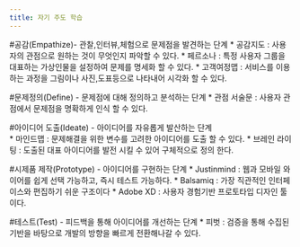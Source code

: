 ```yaml
---
title: 자기 주도 학습
---
```


#공감(Empathize)- 관찰,인터뷰,체험으로 문제점을 발견하는 단계
	* 공감지도 : 사용자의 관점으로 원하는 것이 무엇인지 파악할 수 있다.
	* 페르소나 : 특정 사용자 그룹을 대표하는 가상인물을 설정하여 문제를 명세화 할 수 있다.	
	* 고객여정맵 : 서비스를 이용하는 과정을 그림이나 사진,도표등으로 나타내어 시각화 할 수 있다.

#문제정의(Define) - 문제점에 대해 정의하고 분석하는 단계
	* 관점 서술문 : 사용자 관점에서 문제점을 명확하게 인식 할 수 있다.
	
#아이디어 도출(Ideate) - 아이디어를 자유롭게 발산하는 단계	
	* 마인드맵 : 문제해결을 위한 변수를 고려한 아이디어를 도출 할 수 있다.
	* 브레인 라이팅 : 도출된 대표 아이디어를 발전 시킬 수 있어 구체적으로 정의 한다.


#시제품 제작(Prototype) - 아이디어를 구현하는 단계
	* Justinmind : 웹과 모바일 와이어를 쉽게 선택 가능하고, 즉시 테스트 가능하다. 
	* Balsamiq :  가장 직관적인 인터페이스와 편집하기 쉬운 구조이다
	* Adobe XD : 사용자 경험기반 프로토타입 디자인 툴이다.

#테스트(Test) - 피드백을 통해 아이디어를 개선하는 단계 
	* 피벗 : 검증을 통해 수집된 기반을 바탕으로 개발의 방향을 빠르게 전환해나갈 수 있다.
